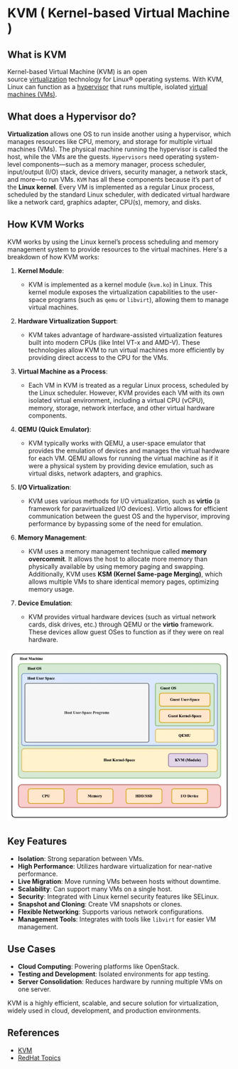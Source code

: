 # KVM  ( Kernel-based Virtual Machine )

## What is KVM
Kernel-based Virtual Machine (KVM) is an open source [virtualization](https://www.redhat.com/en/topics/virtualization/what-is-virtualization) technology for Linux® operating systems. With KVM, Linux can function as a [hypervisor](https://www.redhat.com/en/topics/virtualization/what-is-a-hypervisor) that runs multiple, isolated [virtual machines (VMs)](https://www.redhat.com/en/topics/virtualization/what-is-a-virtual-machine).
## What does a Hypervisor do?
**Virtualization** allows one OS to run inside another using a hypervisor, which manages resources like CPU, memory, and storage for multiple virtual machines (VMs). The physical machine running the hypervisor is called the host, while the VMs are the guests. 
`Hypervisors` need operating system-level components—such as a memory manager, process scheduler, input/output (I/O) stack, device drivers, security manager, a network stack, and more—to run VMs. `KVM` has all these components because it’s part of the **Linux kernel**. Every VM is implemented as a regular Linux process, scheduled by the standard Linux scheduler, with dedicated virtual hardware like a network card, graphics adapter, CPU(s), memory, and disks.
## How KVM Works

KVM works by using the Linux kernel’s process scheduling and memory management system to provide resources to the virtual machines. Here's a breakdown of how KVM works:

1. **Kernel Module**:
    
    - KVM is implemented as a kernel module (`kvm.ko`) in Linux. This kernel module exposes the virtualization capabilities to the user-space programs (such as `qemu` or `libvirt`), allowing them to manage virtual machines.
2. **Hardware Virtualization Support**:
    
    - KVM takes advantage of hardware-assisted virtualization features built into modern CPUs (like Intel VT-x and AMD-V). These technologies allow KVM to run virtual machines more efficiently by providing direct access to the CPU for the VMs.
3. **Virtual Machine as a Process**:
    
    - Each VM in KVM is treated as a regular Linux process, scheduled by the Linux scheduler. However, KVM provides each VM with its own isolated virtual environment, including a virtual CPU (vCPU), memory, storage, network interface, and other virtual hardware components.
4. **QEMU (Quick Emulator)**:
    
    - KVM typically works with QEMU, a user-space emulator that provides the emulation of devices and manages the virtual hardware for each VM. QEMU allows for running the virtual machine as if it were a physical system by providing device emulation, such as virtual disks, network adapters, and graphics.
5. **I/O Virtualization**:
    
    - KVM uses various methods for I/O virtualization, such as **virtio** (a framework for paravirtualized I/O devices). Virtio allows for efficient communication between the guest OS and the hypervisor, improving performance by bypassing some of the need for emulation.
6. **Memory Management**:
    
    - KVM uses a memory management technique called **memory overcommit**. It allows the host to allocate more memory than physically available by using memory paging and swapping. Additionally, KVM uses **KSM (Kernel Same-page Merging)**, which allows multiple VMs to share identical memory pages, optimizing memory usage.
7. **Device Emulation**:
    
    - KVM provides virtual hardware devices (such as virtual network cards, disk drives, etc.) through QEMU or the **virtio** framework. These devices allow guest OSes to function as if they were on real hardware.

![qemu-kvm-arch](../Images/kvm-qemu-arch.webp)
## Key Features

- **Isolation**: Strong separation between VMs.
- **High Performance**: Utilizes hardware virtualization for near-native performance.
- **Live Migration**: Move running VMs between hosts without downtime.
- **Scalability**: Can support many VMs on a single host.
- **Security**: Integrated with Linux kernel security features like SELinux.
- **Snapshot and Cloning**: Create VM snapshots or clones.
- **Flexible Networking**: Supports various network configurations.
- **Management Tools**: Integrates with tools like `libvirt`  for easier VM management.
## Use Cases

- **Cloud Computing**: Powering platforms like OpenStack.
- **Testing and Development**: Isolated environments for app testing.
- **Server Consolidation**: Reduces hardware by running multiple VMs on one server.

KVM is a highly efficient, scalable, and secure solution for virtualization, widely used in cloud, development, and production environments.
## References
- [KVM](https://linux-kvm.org/page/Main_Page)
- [RedHat Topics](https://www.redhat.com/en/topics/virtualization/what-is-KVM)
